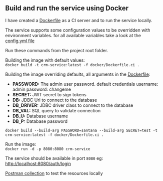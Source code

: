 ## Build and run the service using Docker
I have created a [Dockerfile](../docker/Dockerfile.ci) as a CI server and to run the service locally.

The service supports some configuration values to be overridden with environment variables. for all available variables take a look at the [config.yml file](../src/main/resources/config.yml)

Run these commands from the project root folder.

Building the image with default values:  
`docker build -t crm-service:latest -f docker/Dockerfile.ci .`

Building the image overriding defaults, all arguments in the [Dockerfile](../docker/Dockerfile.ci):
* **PASSWORD:** The admin user password. default credentials username: admin password: changeme
* **SECRET:** JWT secret to sign tokens
* **DB:** JDBC Url to connect to the database
* **DB_DRIVER:** JDBC driver class to connect to the database
* **DB_VAL:** SQL query to validate connection
* **DB_U:** Database username
* **DB_P:** Database password

`docker build --build-arg PASSWORD=santana --build-arg SECRET=test -t crm-service:latest -f docker/Dockerfile.ci .`

Run the image:  
`docker run -d -p 8080:8080 crm-service`

The service should be available in port `8080` eg: [http://localhost:8080/auth/login](http://localhost:8080/auth/login)

[Postman collection](crm-service-api.postman.json) to test the resources locally